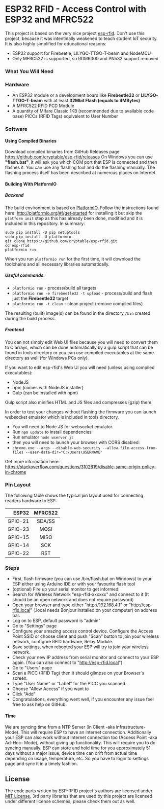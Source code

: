 # ESP32 RFID - Access Control with ESP32 and MFRC522

This project is based on the very nice project [esp-rfid](https://github.com/esprfid/esp-rfid). Don't use this project, because it was intentinally weakened to teach student IoT security.
It is also highly simplified for educational reasons:
- ESP32 support for Firebeetle, LILYGO-TTGO-T-beam and NodeMCU
- Only MFRC522 is supported, so RDM6300 and PN532 support removed

### What You Will Need
### Hardware
* An ESP32 module or a development board like **Firebeetle32** or **LILYGO-TTGO-T-beam** with at least **32Mbit Flash (equals to 4MBytes)**
* A MFRC522 RFID PCD Module
* A quantity of Mifare Classic 1KB (recommended due to available code base) PICCs (RFID Tags) equivalent to User Number

### Software

#### Using Compiled Binaries
Download compiled binaries from GitHub Releases page
https://github.com/cryptable/esp-rfid/releases
On Windows you can use **"flash.bat"**, it will ask you which COM port that ESP is connected and then flashes it. You can use any flashing tool and do the flashing manually. The flashing process itself has been described at numerous places on Internet.

#### Building With PlatformIO
##### Backend
The build environment is based on [PlatformIO](http://platformio.org). Follow the instructions found here: http://platformio.org/#!/get-started for installing it but skip the ```platform init``` step as this has already been done, modified and it is included in this repository. In summary:

```
sudo pip install -U pip setuptools
sudo pip install -U platformio
git clone https://github.com/cryptable/esp-rfid.git
cd esp-rfid
platformio run
```

When you run ```platformio run``` for the first time, it will download the toolchains and all necessary libraries automatically.

##### Useful commands:

* ```platformio run``` - process/build all targets
* ```platformio run -e firebeetle32 -t upload``` - process/build and flash just the **Firebeetle32** target
* ```platformio run -t clean``` - clean project (remove compiled files)

The resulting (built) image(s) can be found in the directory ```/bin``` created during the build process.

##### Frontend
You can not simply edit Web UI files because you will need to convert them to C arrays, which can be done automatically by a gulp script that can be found in tools directory or you can use compiled executables at the same directory as well (for Windows PCs only).

If you want to edit esp-rfid's Web UI you will need (unless using compiled executables):
* NodeJS
* npm (comes with NodeJS installer)
* Gulp (can be installed with npm)

Gulp script also minifies HTML and JS files and compresses (gzip) them. 

In order to test your changes without flashing the firmware you can launch websocket emulator which is included in tools directory.
* You will need to Node JS for websocket emulator.
* Run ```npm update``` to install dependencies
* Run emulator  ```node wserver.js```
* then you will need to launch your browser with CORS disabled:
* ```chrome.exe --args --disable-web-security -–allow-file-access-from-files --user-data-dir="C:\Users\USERNAME"```

Get more information here: https://stackoverflow.com/questions/3102819/disable-same-origin-policy-in-chrome


### Pin Layout

The following table shows the typical pin layout used for connecting readers hardware to ESP:

| ESP32   | MFRC522 |
|--------:|:-------:|
| GPIO-21 | SDA/SS  |
| GPIO-23 | MOSI    |
| GPIO-15 | MISO    |
| GPIO-14 | SCK     |
| GPIO-22 | RST     |

### Steps
* First, flash firmware (you can use /bin/flash.bat on Windows) to your ESP either using Arduino IDE or with your favourite flash tool
* (optional) Fire up your serial monitor to get informed
* Search for Wireless Network "esp-rfid-xxxxxx" and connect to it (It should be an open network and does not require password)
* Open your browser and type either "http://192.168.4.1" or "http://esp-rfid.local" (.local needs Bonjour installed on your computer) on address bar.
* Log on to ESP, default password is "admin"
* Go to "Settings" page
* Configure your amazing access control device. Configure the Access Point SSID or choose client and push "Scan" button to join your wireless network, configure RFID hardware, Relay Module.
* Save settings, when rebooted your ESP will try to join your wireless network.
* Check your new IP address from serial monitor and connect to your ESP again. (You can also connect to "http://esp-rfid.local")
* Go to "Users" page
* Scan a PICC (RFID Tag) then it should glimpse on your Browser's screen.
* Type "User Name" or "Label" for the PICC you scanned.
* Choose "Allow Access" if you want to
* Click "Add"
* Congratulations, everything went well, if you encounter any issue feel free to ask help on GitHub.

#### Time
We are syncing time from a NTP Server (in Client -aka infrastructure- Mode). This will require ESP to have an Internet connection. Additionally your ESP can also work without Internet connection too (Access Point -aka Ad-Hoc- Mode),  without giving up functionality.
This will require you to do syncing manually. ESP can store and hold time for you approximately 51 days without a major issue, device time can drift from actual time depending on usage, temperature, etc.
So you have to login to settings page and sync it in a timely fashion.


## License
The code parts written by ESP-RFID project's authors are licensed under [MIT License](https://github.com/esprfid/esp-rfid/blob/stable/LICENSE), 3rd party libraries that are used by this project are licensed under different license schemes, please check them out as well.
